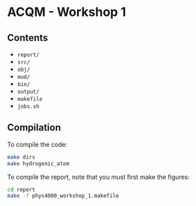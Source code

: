 # ACQM - Workshop 1

## Contents
  - `report/`
  - `src/`
  - `obj/`
  - `mod/`
  - `bin/`
  - `output/`
  - `makefile`
  - `jobs.sh`

## Compilation
  To compile the code:
  ```bash
  make dirs
  make hydrogenic_atom
  ```

  To compile the report, note that you must first make the figures:
  ```bash
  cd report
  make -f phys4000_workshop_1.makefile
  ```